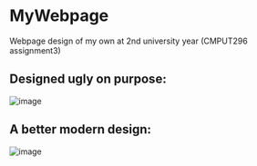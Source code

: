 # MyWebpage  
Webpage design of my own at 2nd university year (CMPUT296 assignment3)

## Designed ugly on purpose:  
![image](https://github.com/JayLiuUA/MyWebpage/blob/master/screenshots/ugly_looking.png)

## A better modern design:  
![image](https://github.com/JayLiuUA/MyWebpage/blob/master/screenshots/good_looking.png)
